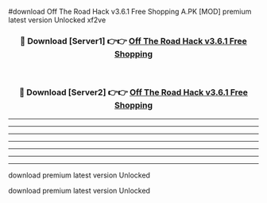 #download Off The Road Hack v3.6.1 Free Shopping A.PK [MOD] premium latest version Unlocked xf2ve 



<div align="center">
<h3>🔴 Download [Server1] 👉👉 <a href="https://download1apk.web.app/">Off The Road Hack v3.6.1 Free Shopping</a></h3><br>

<h3>🔴 Download [Server2] 👉👉 <a href="https://download1apk.web.app/">Off The Road Hack v3.6.1 Free Shopping</a></h3>
</div>





----------------------------------------------------------

----------------------------------------------------------

----------------------------------------------------------

----------------------------------------------------------

----------------------------------------------------------

----------------------------------------------------------

----------------------------------------------------------

download premium latest version Unlocked

download premium latest version Unlocked
